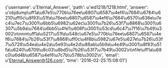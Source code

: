 {'username': u'Eternal_Answer', 'path': u'wd1218/1218.html', 'answer': u'objdump\uff1a\u67e5\u770b\u76ee\u6807\u6587\u4ef6\u7684\u6784\u6210\uff0c\u8f93\u51fa\u76ee\u6807\u6587\u4ef6\u7684\u6570\u636e\u7ec4\u7ec7\u3001\u6bb5\u6982\u62ec\u3001\u7b26\u53f7\u8868\u3001\u6307\u5b9a\u7684\u6bb5\u4fe1\u606f\u3001\u53cd\u6c47\u7f16\u7b49\u3002\n\nnm\uff1a\u5217\u51fa\u548c\u67e5\u770b\u76ee\u6807\u6587\u4ef6\u7684\u7b26\u53f7\u8868\uff0c\u4f8b\u5982\u67e5\u627e\u7b26\u53f7\u5728\u54ea\u4e2a\u5e93\u4e2d\u88ab\u5b9a\u4e49\u3001\u8f93\u51fa\u6240\u6709\u8c03\u8bd5\u7b26\u53f7\u7b49\u3002\n\nfile\uff1a\u68c0\u6d4b\u6587\u4ef6\u7c7b\u578b\u3002\n', 'email': u'Eternal_Answer@126.com', 'time': '2016-02-25:15:08:01'}